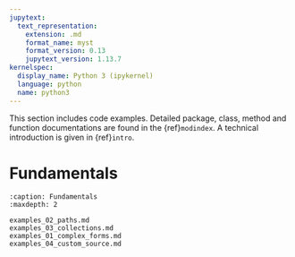```yaml
---
jupytext:
  text_representation:
    extension: .md
    format_name: myst
    format_version: 0.13
    jupytext_version: 1.13.7
kernelspec:
  display_name: Python 3 (ipykernel)
  language: python
  name: python3
---
```


This section includes code examples. Detailed package, class, method and function documentations are found in the {ref}`modindex`. A technical introduction is given in {ref}`intro`.

Fundamentals
============

```{toctree}
:caption: Fundamentals
:maxdepth: 2

examples_02_paths.md
examples_03_collections.md
examples_01_complex_forms.md
examples_04_custom_source.md
```
